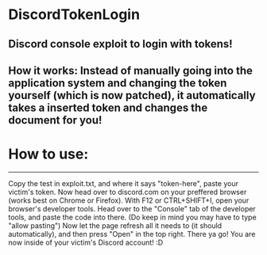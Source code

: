 # DiscordTokenLogin
Discord console exploit to login with tokens!
--------------------------------------------------
How it works: Instead of manually going into the application system and changing the token yourself (which is now patched),
it automatically takes a inserted token and changes the document for you!
--------------------------------------------------
# How to use: 
--------------------------------------------------
Copy the test in exploit.txt, and where it says "token-here", paste your victim's token.
Now head over to discord.com on your preffered browser (works best on Chrome or Firefox).
With F12 or CTRL+SHIFT+I, open your browser's developer tools.
Head over to the "Console" tab of the developer tools, and paste the code into there. (Do keep in mind you may have to type "allow pasting")
Now let the page refresh all it needs to (it should automatically), and then press "Open" in the top right.
There ya go! You are now inside of your victim's Discord account! :D
